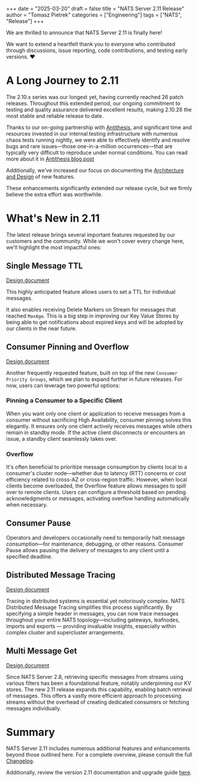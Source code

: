 +++
date = "2025-03-20"
draft = false
title = "NATS Server 2.11 Release"
author = "Tomasz Pietrek"
categories = ["Engineering"]
tags = ["NATS", "Release"]
+++


We are thrilled to announce that NATS Server 2.11 is finally here!

We want to extend a heartfelt thank you to everyone who contributed through
discussions, issue reporting, code contributions, and testing early versions. ❤️

# A Long Journey to 2.11

The 2.10.x series was our longest yet, having currently reached 26 patch
releases. Throughout this extended period, our ongoing commitment to testing
and quality assurance delivered excellent results, making 2.10.26 the most
stable and reliable release to date.

Thanks to our on-going partnership with [Antithesis](https://antithesis.com),
and significant time and resources invested in our internal testing
infrastructure with numerous chaos tests running nightly, we were able to
effectively identify and resolve bugs and rare issues—those one-in-a-million
occurrences—that are typically very difficult to reproduce under normal
conditions. You can read more about it in [Antithesis blog
post](https://antithesis.com/blog/2025/synadia/)

Additionally, we've increased our focus on documenting the [Architecture and
Design](https://github.com/nats-io/nats-architecture-and-design) of new
features.

These enhancements significantly extended our release cycle, but we firmly
believe the extra effort was worthwhile.

# What's New in 2.11

The latest release brings several important features requested by our customers
and the community. While we won't cover every change here, we'll highlight the
most impactful ones:

## Single Message TTL

[Design document](https://github.com/nats-io/nats-architecture-and-design/blob/main/adr/ADR-43.md)

This highly anticipated feature allows users to set a TTL for individual
messages.

It also enables receiving Delete Markers on Stream for messages that reached
`MaxAge`. This is a big step in improving our Key Value Stores by being able to
get notifications about expired keys and will be adopted by our clients in the
near future.

## Consumer Pinning and Overflow

[Design document](https://github.com/nats-io/nats-architecture-and-design/blob/main/adr/ADR-42.md)

Another frequently requested feature, built on top of the new `Consumer
Priority Groups`, which we plan to expand further in future releases. For now,
users can leverage two powerful options:

### Pinning a Consumer to a Specific Client

When you want only one client or application to receive messages from a
consumer without sacrificing High Availability, consumer pinning solves this
elegantly. It ensures only one client actively receives messages while others
remain in standby mode. If the active client disconnects or encounters an
issue, a standby client seamlessly takes over.

### Overflow

It's often beneficial to prioritize message consumption by clients local to a
consumer's cluster node—whether due to latency (RTT) concerns or cost
efficiency related to cross-AZ or cross-region traffic. However, when local
clients become overloaded, the Overflow feature allows messages to spill over
to remote clients. Users can configure a threshold based on pending
acknowledgments or messages, activating overflow handling automatically when
necessary.

## Consumer Pause

Operators and developers occasionally need to temporarily halt message
consumption—for maintenance, debugging, or other reasons. Consumer Pause allows
pausing the delivery of messages to any client until a specified deadline.

## Distributed Message Tracing

[Design document](https://github.com/nats-io/nats-architecture-and-design/blob/main/adr/ADR-41.md)

Tracing in distributed systems is essential yet notoriously complex. NATS
Distributed Message Tracing simplifies this process significantly. By
specifying a simple header in messages, you can now trace messages throughout
your entire NATS topology—including gateways, leafnodes, imports and exports —
providing invaluable insights, especially within complex cluster and
supercluster arrangements.

## Multi Message Get

[Design document](https://github.com/nats-io/nats-architecture-and-design/blob/main/adr/ADR-31.md)

Since NATS Server 2.8, retrieving specific messages from streams using various
filters has been a foundational feature, notably underpinning our KV stores.
The new 2.11 release expands this capability, enabling batch retrieval of
messages. This offers a vastly more efficient approach to processing streams
without the overhead of creating dedicated consumers or fetching messages
individually.

# Summary

NATS Server 2.11 includes numerous additional features and enhancements beyond
those outlined here. For a complete overview, please consult the full [Changelog](https://github.com/nats-io/nats-server/releases/tag/v2.11.0).


Additionally, review the version 2.11 documentation and upgrade guide [here](https://docs.nats.io/release-notes/whats_new/whats_new_211).
